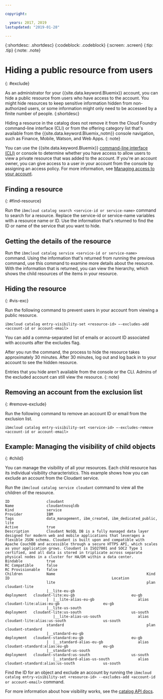 ```yaml
---

copyright:

  years: 2017, 2019
lastupdated: "2019-01-28"

---
```


{:shortdesc: .shortdesc}
{:codeblock: .codeblock}
{:screen: .screen}
{:tip: .tip}
{:note: .note}


# Hiding a public resource from users
{: #exclude}

As an administrator for your {{site.data.keyword.Bluemix}} account, you can hide a public resource from users who have access to the account. You might hide resources to keep sensitive information hidden from non-authorized users, or some information might only need to be accessed by a finite number of people.
{:shortdesc}

Hiding a resource in the catalog does not remove it from the Cloud Foundry command-line interface (CLI) or from the offering category list that's available from the {{site.data.keyword.Bluemix_notm}} console navigation, such as Finance, Mobile, Watson, and Web Apps.
{: note}

You can use the {{site.data.keyword.Bluemix}} [command-line interface (CLI)](/docs/cli/reference/ibmcloud?topic=cloud-cli-ibmcloud_cli) or console to determine whether you have access to allow users to view a private resource that was added to the account. If you're an account owner, you can give access to a user in your account from the console by assigning an access policy. For more information, see [Managing access to your account](/docs/account?topic=account-find-access).

## Finding a resource
{: #find-resource}

Run the `ibmcloud catalog search <service-id or service-name>` command to search for a resource. Replace the service-id or service-name variables with a resource name or ID. Use the information that's returned to find the ID or name of the service that you want to hide.

## Getting the details of the resource

Run the `ibmcloud catalog service <service-id or service-name>` command. Using the information that's returned from running the previous command, use this command to examine more details about the resource. With the information that is returned, you can view the hierarchy, which shows the child resources of the items in your resource.

## Hiding the resource
{: #vis-exc}

Run the following command to prevent users in your account from viewing a public resource.

`ibmcloud catalog entry-visibility-set <resource-id> —-excludes-add <account-id or account-email>`

You can add a comma-separated list of emails or account ID associated with accounts after the excludes flag.

After you run the command, the process to hide the resource takes approximately 30 minutes. After 30 minutes, log out and log back in to your account to see the hidden resource.

Entries that you hide aren't available from the console or the CLI. Admins of the excluded account can still view the resource.
{: note}

## Removing an account from the exclusion list
{: #remove-exclude}

Run the following command to remove an account ID or email from the exclusion list.

`ibmcloud catalog entry-visibility-set <service-id> —-excludes-remove <account-id or account-email>`


## Example: Managing the visibility of child objects
{: #child}

You can manage the visibility of all your resources. Each child resource has its individual visibility characteristics. This example shows how you can exclude an account from the Cloudant service.

Run the `ibmcloud catalog service cloudant` command to view all the children of the resource.

```
ID                 cloudant
Name               cloudantnosqldb
Kind               service
Provider           IBM
Tags               data_management, ibm_created, ibm_dedicated_public, lite
Active             true
Description        Cloudant NoSQL DB is a fully managed data layer designed for modern web and mobile applications that leverages a flexible JSON schema. Cloudant is built upon and compatible with Apache CouchDB and accessible through a secure HTTPS API, which scales as your application grows. Cloudant is ISO27001 and SOC2 Type 1 certified, and all data is stored in triplicate across separate physical nodes in a cluster for HA/DR within a data center.
Bindable           true
RC Compatible      false
RC Provisionable   false
Children           Name                                          Kind         ID                                               Location
                   lite                                          plan         cloudant-lite
                   |__lite-eu-gb                             deployment   cloudant-lite:eu-gb                          eu-gb
                   |  |__lite-alias-eu-gb                    alias        cloudant-lite:alias:eu-gb                    eu-gb
                   |__lite-us-south                          deployment   cloudant-lite:us-south                       us-south
                      |__lite-alias-us-south                 alias        cloudant-lite:alias:us-south                 us-south
                   standard                                      plan         cloudant-standard
                   |__standard-eu-gb                         deployment   cloudant-standard:eu-gb                      eu-gb
                   |  |__standard-alias-eu-gb                alias        cloudant-standard:alias:eu-gb                eu-gb
                   |__standard-us-south                      deployment   cloudant-standard:us-south                   us-south
                      |__standard-alias-us-south             alias        cloudant-standard:alias:us-south             us-south
```

Find the ID for an object and exclude an account by running the `ibmcloud catalog entry-visibility-set <resource-id> --excludes-add <account-id or account-email>` command.

For more information about how visibility works, see the [catalog API docs](https://{DomainName}/apidocs/globalcatalog).
